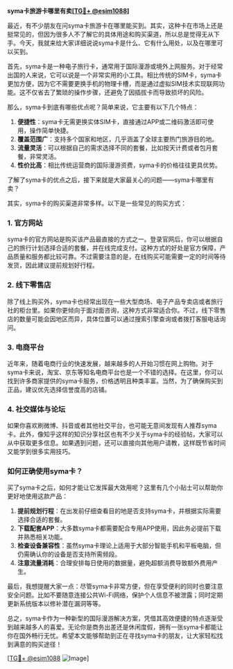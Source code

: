 **syma卡旅游卡哪里有卖[[TG💪+ @esim1088](https://t.me/s/esim1088)]**

最近，有不少朋友在问syma卡旅游卡在哪里能买到。其实，这种卡在市场上还是挺常见的，但因为很多人不了解它的具体用途和购买渠道，所以总是觉得无从下手。今天，我就来给大家详细说说syma卡是什么、它有什么用处，以及在哪里可以买到。

首先，syma卡是一种电子旅行卡，通常用于国际漫游或境外上网服务。对于经常出国的人来说，它可以说是一个非常实用的小工具。相比传统的SIM卡，syma卡更加方便，因为它不需要更换手机的物理卡槽，而是通过虚拟SIM技术实现联网功能。这不仅省去了繁琐的操作步骤，还避免了因插拔卡而导致损坏的风险。

那么，syma卡到底有哪些优点呢？简单来说，它主要有以下几个特点：

1. **便捷性**：syma卡无需更换实体SIM卡，直接通过APP或二维码激活即可使用，操作简单快捷。
2. **覆盖范围广**：支持多个国家和地区，几乎涵盖了全球主要热门旅游目的地。
3. **流量灵活**：可以根据自己的需求选择不同的套餐，比如按天计费或者包月套餐，非常灵活。
4. **性价比高**：相比传统运营商的国际漫游资费，syma卡的价格往往更具优势。

了解了syma卡的优点之后，接下来就是大家最关心的问题——syma卡哪里有卖？

其实，syma卡的购买渠道非常多样。以下是一些常见的购买方式：

### 1. 官方网站

syma卡的官方网站是购买该产品最直接的方式之一。登录官网后，你可以根据自己的旅行计划选择合适的套餐，并在线完成支付。这种方式的好处是官方保障，产品质量和服务都比较可靠。不过需要注意的是，在线购买可能需要一定的时间等待发货，因此建议提前规划好行程。

### 2. 线下零售店

除了线上购买外，syma卡也经常出现在一些大型商场、电子产品专卖店或者旅行社的柜台里。如果你更倾向于面对面咨询，这种方式非常适合你。不过，线下零售店的数量可能会因地区而异，具体位置可以通过搜索引擎查询或者拨打客服电话询问。

### 3. 电商平台

近年来，随着电商行业的快速发展，越来越多的人开始习惯在网上购物。对于syma卡来说，淘宝、京东等知名电商平台也是一个不错的选择。在这里，你可以找到许多商家提供的syma卡服务，价格透明且种类丰富。当然，为了确保购买到正品，建议优先选择信誉度高的店铺。

### 4. 社交媒体与论坛

如果你喜欢刷微博、抖音或者其他社交平台，也可能无意间发现有人推荐syma卡。此外，像知乎这样的知识分享社区也有不少关于syma卡的经验帖，大家可以从中获取更多信息。如果遇到问题，还可以直接向其他用户请教，这样既节省时间又能学到很多实用技巧。

### 如何正确使用syma卡？

买了syma卡之后，如何才能让它发挥最大效用呢？这里有几个小贴士可以帮助你更好地使用这款产品：

1. **提前规划行程**：在出发前仔细查看目的地是否支持syma卡，并根据实际需要选择合适的套餐。
2. **下载配套APP**：大多数syma卡都需要配合专用APP使用，因此务必提前下载并熟悉相关功能。
3. **检查设备兼容性**：虽然syma卡理论上适用于大部分智能手机和平板电脑，但仍需确认你的设备是否支持所需频段。
4. **注意流量消耗**：合理安排每日使用的数据量，避免超额消费导致额外费用产生。

最后，我想提醒大家一点：尽管syma卡非常方便，但在享受便利的同时也要注意安全问题。比如不要随意连接公共Wi-Fi网络，保护个人信息不被泄露；同时定期更新系统版本以修补潜在漏洞等等。

总之，syma卡作为一种新型的国际漫游解决方案，凭借其高效便捷的特点逐渐受到越来越多人的喜爱。无论你是商务出差还是休闲度假，拥有一张syma卡都能让你在国外畅行无忧。希望本文能够帮助到正在寻找syma卡的朋友，让大家轻松找到满意的购买途径！

[[TG💪+ @esim1088](https://t.me/s/esim1088) ![Image](https://i.postimg.cc/4NQfJmqS/Snipaste-2025-05-13-00-14-12.png)]